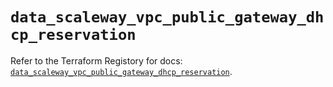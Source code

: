 # `data_scaleway_vpc_public_gateway_dhcp_reservation`

Refer to the Terraform Registory for docs: [`data_scaleway_vpc_public_gateway_dhcp_reservation`](https://registry.terraform.io/providers/scaleway/scaleway/2.19.0/docs/data-sources/vpc_public_gateway_dhcp_reservation).
